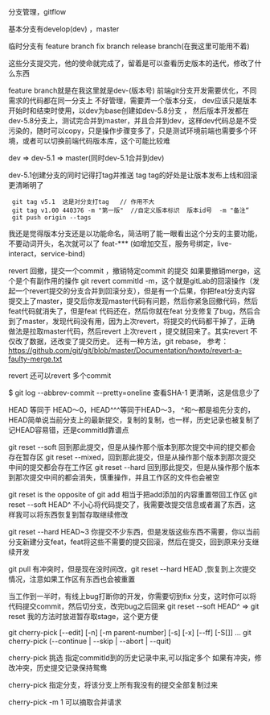 <!--
 * @Author: Alex lijiyebest@gmail.com
 * @Date: 2020-04-01 22:40:32
 * @LastEditTime: 2020-04-03 10:51:49
 * @LastEditors: Alex lijiyebest@gmail.com
 * @Description: 当前文件做什么的
 -->
分支管理，gitflow

基本分支有develop(dev) ，master

临时分支有 
feature branch
fix branch
release branch(在我这里可能用不着)

这些分支提交完，他的使命就完成了，留着是可以查看历史版本的迭代，修改了什么东西

feature branch就是在我这里就是dev-(版本号)
前端git分支开发需要优化，不同需求的代码都在同一分支上 不好管理，需要弄一个版本分支，  dev应该只是版本开始时和结束时使用，以dev为base创建如dev-5.8分支 ， 然后版本开发都在dev-5.8分支上，测试完合并到master，并且合并到dev，这样dev代码总是不受污染的，随时可以copy，只是操作步骤变多了，只是测试环境前端也需要多个环境，或者可以切换前端代码版本库，这个可能比较难

dev => dev-5.1 => master(同时dev-5.1合并到dev)

dev-5.1创建分支的同时记得打tag并推送
tag tag的好处是让版本发布上线和回滚更清晰明了
```
 git tag v5.1  这是对分支打tag   // 作用不大
 git tag v1.00 440376 -m "第一版"  //自定义版本标识  版本id号  -m "备注“
 git push origin --tags
```


我还是觉得版本分支还是以功能命名，简洁明了能一眼看出这个分支的主要功能，不要动词开头，名次就可以了  feat-*** (如增加交互，服务号绑定，live-interact，service-bind)

revert 回撤，提交一个commit ，撤销特定commit 的提交
如果要撤销merge，这个是个有副作用的操作 git revert commitId -m，这个就是gitLab的回滚操作（发起一个revert提交的分支合并到回滚分支），但是有一个后果，你把feat分支内容提交上了master，提交后你发现master代码有问题，然后你紧急回撤代码，然后feat代码就消失了，但是feat 代码还在，然后你就在feat 分支修复了bug，然后合到了master，发现代码没有用，因为上次revert，将提交的代码都干掉了，正确做法是拉取master代码，然后revert 上次revert ，提交就回来了。其实revert 不仅改了数据，还改变了提交历史。
还有一种方法，git rebase，
参考：https://github.com/git/git/blob/master/Documentation/howto/revert-a-faulty-merge.txt

revert 还可以revert 多个commit 

$ git log --abbrev-commit --pretty=oneline
查看SHA-1 更清晰，这是信息少了


HEAD 等同于 HEAD～0，HEAD^^^等同于HEAD～3，
^和～都是祖先分支的，HEAD简单说当前分支上的最新提交，复制的复制，也一样，历史记录也被复制了
记HEAD容易错，还是commitId靠谱点


git reset --soft 回到那此提交，但是从操作那个版本到那次提交中间的提交都会存在暂存区
git reset --mixed，回到那此提交，但是从操作那个版本到那次提交中间的提交都会存在工作区
git reset --hard 回到那此提交，但是从操作那个版本到那次提交中间的都会消失，慎重操作，并且工作区的文件也会被空 


git reset <pathspec> is the opposite of git add <pathspec> 相当于把add添加的内容重置带回工作区
git reset --soft HEAD^ 不小心将代码提交了，我需要改提交信息或者漏了东西，这样我可以将东西恢复到暂存取继续修改

git reset --hard HEAD~3  你提交不少东西，但是发版这些东西不需要，你以当前分支新建分支feat，feat将这些不需要的提交回滚，然后在提交，回到原来分支继续开发

git pull 有冲突时，但是现在没时间改，git reset --hard  HEAD  ,恢复到上次提交情况，注意如果工作区有东西也会被重置

当工作到一半时，有线上bug打断你的开发，你需要切到fix 分支，这时你可以将代码提交commit，然后切分支，改完bug之后回来 
git reset --soft HEAD^ => git reset
我的方法时放进暂存取stage，这个更方便

git cherry-pick [--edit] [-n] [-m parent-number] [-s] [-x] [--ff]
		  [-S[<keyid>]] <commit>…​
git cherry-pick (--continue | --skip | --abort | --quit)

cherry-pick 挑选 指定commitId到的历史记录中来,可以指定多个
如果有冲突，修改冲突，历史提交记录保持鸳鸯

cherry-pick 指定分支，将该分支上所有我没有的提交全部复制过来

cherry-pick <commit> -m 1 可以摘取合并请求
